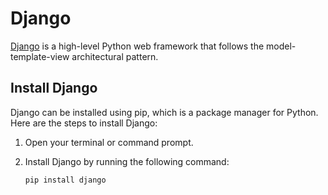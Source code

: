 

# Django

[Django](https://www.djangoproject.com/start/overview/) is a high-level Python web framework that follows the model-template-view architectural pattern.


## Install Django

Django can be installed using pip, which is a package manager for Python. Here are the steps to install Django:

1. Open your terminal or command prompt.
2. Install Django by running the following command:

    `pip install django`


